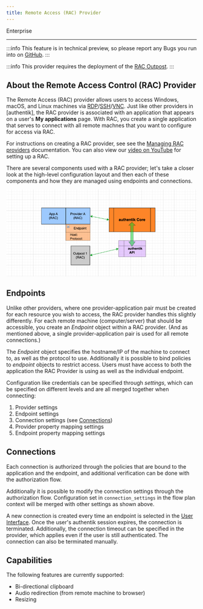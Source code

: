 ```yaml
---
title: Remote Access (RAC) Provider
---
```


<span class="badge badge--primary">Enterprise</span>

---

:::info
This feature is in technical preview, so please report any Bugs you run into on [GitHub](https://github.com/goauthentik/authentik/issues).
:::

:::info
This provider requires the deployment of the [RAC Outpost](../../outposts/).
:::

## About the Remote Access Control (RAC) Provider

The Remote Access (RAC) provider allows users to access Windows, macOS, and Linux machines via [RDP](https://en.wikipedia.org/wiki/Remote_Desktop_Protocol)/[SSH](https://en.wikipedia.org/wiki/Secure_Shell)/[VNC](https://en.wikipedia.org/wiki/Virtual_Network_Computing). Just like other providers in [authentik], the RAC provider is associated with an application that appears on a user's **My applications** page. With RAC, you create a single application that serves to connect with all remote machnes that you want to configure for access via RAC.

For instructions on creating a RAC provider, see see the [Managing RAC providers](./how-to-rac.md) documentation. You can also view our [video on YouTube](https://www.youtube.com/watch?v=9wahIBRV6Ts) for setting up a RAC.

There are several components used with a RAC provider; let's take a closer look at the high-level configuration layout and then each of these components and how they are managed using endpoints and connections.

![](./rac-v2.png)

## Endpoints

Unlike other providers, where one provider-application pair must be created for each resource you wish to access, the RAC provider handles this slightly differently. For each remote machine (computer/server) that should be accessible, you create an _Endpoint_ object within a RAC provider. (And as mentioned above, a single provider-application pair is used for all remote connections.)

The _Endpoint_ object specifies the hostname/IP of the machine to connect to, as well as the protocol to use. Additionally it is possible to bind policies to _endpoint_ objects to restrict access. Users must have access to both the application the RAC Provider is using as well as the individual endpoint.

Configuration like credentials can be specified through _settings_, which can be specified on different levels and are all merged together when connecting:

1. Provider settings
2. Endpoint settings
3. Connection settings (see [Connections](#connections))
4. Provider property mapping settings
5. Endpoint property mapping settings

## Connections

Each connection is authorized through the policies that are bound to the application and the endpoint, and additional verification can be done with the authorization flow.

Additionally it is possible to modify the connection settings through the authorization flow. Configuration set in `connection_settings` in the flow plan context will be merged with other settings as shown above.

A new connection is created every time an endpoint is selected in the [User Interface](../../interfaces/user/customization.mdx). Once the user's authentik session expires, the connection is terminated. Additionally, the connection timeout can be specified in the provider, which applies even if the user is still authenticated. The connection can also be terminated manually.

## Capabilities

The following features are currently supported:

-   Bi-directional clipboard
-   Audio redirection (from remote machine to browser)
-   Resizing
